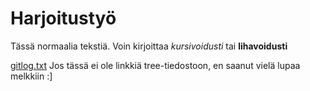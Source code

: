 # Harjoitustyö

Tässä normaalia tekstiä. Voin kirjoittaa *kursivoidusti* tai **lihavoidusti**

[gitlog.txt](github.com/oonarauhala/ot-harjoitustyo/blob/master/laskarit/viikko1/gitlog.txt)
Jos tässä ei ole linkkiä tree-tiedostoon, en saanut vielä lupaa melkkiin :]
